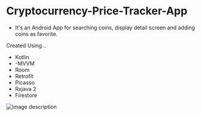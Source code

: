 # Cryptocurrency-Price-Tracker-App
    
- It's an Android App for searching coins, display detail screen and  adding coins as favorite.

Created Using...
- Kotlin
- -MVVM
- Room
- Retrofit
- Picasso
- Rxjava 2 
- Firestore

![image description](C:\Users\elifi\Downloads/app.gif)
